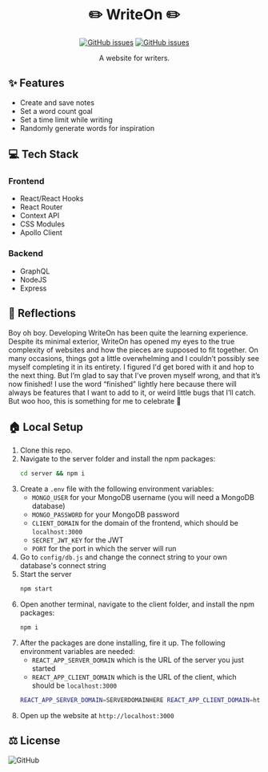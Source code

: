 <h1 align="center">✏️ WriteOn ✏️</h1>

<p align="center">
    <a href="https://github.com/m0nae/writeon/issues"><img alt="GitHub issues" src="https://img.shields.io/github/issues/m0nae/writeon?style=flat-square" /></a>
    <a href="https://www.notion.so/cb7c52adc8744f83a1299de9c8e924d1?v=31ee023d6ca648e1987a584ebb3afeb2"><img alt="GitHub issues" src="https://img.shields.io/badge/kanban%20board-here-blue?style=flat-square" /></a>
    
</p>
<p align="center">
 A website for writers.
</p>

## ✨ Features
* Create and save notes
* Set a word count goal
* Set a time limit while writing
* Randomly generate words for inspiration

## 💻 Tech Stack
### Frontend
* React/React Hooks
* React Router
* Context API
* CSS Modules
* Apollo Client
### Backend
* GraphQL
* NodeJS
* Express

## 💭 Reflections

Boy oh boy. Developing WriteOn has been quite the learning experience. Despite its minimal exterior, WriteOn has opened my eyes to the true complexity of websites and how the pieces are supposed to fit together. On many occasions, things got a little overwhelming and I couldn’t possibly see myself completing it in its entirety. I figured I'd get bored with it and hop to the next thing. But I’m glad to say that I’ve proven myself wrong, and that it’s now finished! I use the word “finished” lightly here because there will always be features that I want to add to it, or weird little bugs that I’ll catch. But woo hoo, this is something for me to celebrate 🥳

## :house: Local Setup
1. Clone this repo.
2. Navigate to the server folder and install the npm packages: <br />
    ````bash
    cd server && npm i
    ````
3. Create a `.env` file with the following environment variables:
      * `MONGO_USER` for your MongoDB username (you will need a MongoDB database)
      * `MONGO_PASSWORD` for your MongoDB password
      * `CLIENT_DOMAIN` for the domain of the frontend, which should be `localhost:3000`
      * `SECRET_JWT_KEY` for the JWT
      * `PORT` for the port in which the server will run
4. Go to `config/db.js` and change the connect string to your own database's connect string
5. Start the server
    ````bash
    npm start
    ````
6. Open another terminal, navigate to the client folder, and install the npm packages:
    ````bash
    npm i
    ````
7. After the packages are done installing, fire it up. The following environment variables are needed:
    * `REACT_APP_SERVER_DOMAIN` which is the URL of the server you just started
    * `REACT_APP_CLIENT_DOMAIN` which is the URL of the client, which should be `localhost:3000`
    ````bash
    REACT_APP_SERVER_DOMAIN=SERVERDOMAINHERE REACT_APP_CLIENT_DOMAIN=http://localhost:3000 npm start
    ````
8. Open up the website at `http://localhost:3000`

## ⚖️ License
![GitHub](https://img.shields.io/github/license/m0nae/writeon?logo=RTEsfdT&style=for-the-badge)
